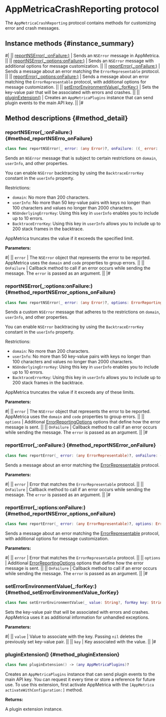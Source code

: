 # AppMetricaCrashReporting protocol

The `AppMetricaCrashReporting` protocol contains methods for customizing error and crash messages.

## Instance methods {#instance_summary}

#|
|| [reportNSError(_:onFailure:)](#method_reportNSErro_onFailure) | Sends an `NSError` message in AppMetrica. ||
|| [reportNSError(_:options:onFailure:)](#method_reportNSError_options_onFailure) | Sends an `NSError` message with additional options for message customization. ||
|| [reportError(_:onFailure:)](#method_reportNSError_onFailure) | Sends a message about an error matching the `ErrorRepresentable` protocol. ||
|| [reportError(_:options:onFailure:)](#method_reportNSError_options_onFailure) | Sends a message about an error matching the `ErrorRepresentable` protocol, with additional options for message customization. ||
|| [setErrorEnvironmentValue(_:forKey:)](#method_setErrorEnvironmentValue_forKey) | Sets the key-value pair that will be associated with errors and crashes. ||
|| [pluginExtension()](#method_pluginExtension) | Creates an `AppMetricaPlugins` instance that can send plugin events to the main API key. ||
|#

## Method descriptions {#method_detail}

### reportNSError(_:onFailure:) {#method_reportNSErro_onFailure}

```swift translate=no
class func reportNSError(_ error: (any Error)?, onFailure: ((_ error: (any Error)?) -> Void)? = nil)
```

Sends an `NSError` message that is subject to certain restrictions on `domain`, `userInfo`, and other properties.

You can enable `NSError` backtracing by using the `BacktraceErrorKey` constant in the `userInfo` property.

Restrictions:

- `domain`: No more than 200 characters.
- `userInfo`: No more than 50 key-value pairs with keys no longer than 100 characters and values no longer than 2000 characters.
- `NSUnderlyingErrorKey`: Using this key in `userInfo` enables you to include up to 10 errors.
- `BacktraceErrorKey`: Using this key in `userInfo` allows you to include up to 200 stack frames in the backtrace.

AppMetrica truncates the value if it exceeds the specified limit.

**Parameters:**

#|
|| `error` | The `NSError` object that represents the error to be reported. AppMetrica uses the `domain` and `code` properties to group errors. ||
|| `OnFailure` | Callback method to call if an error occurs while sending the message. The `error` is passed as an argument. ||
|#

### reportNSError(_:options:onFailure:) {#method_reportNSError_options_onFailure}

```swift translate=no
class func reportNSError(_ error: (any Error)?, options: ErrorReportingOptions, onFailure: ((_ error: (any Error)?) -> Void)? = nil)
```

Sends a custom `NSError` message that adheres to the restrictions on `domain`, `userInfo`, and other properties.

You can enable `NSError` backtracing by using the `BacktraceErrorKey` constant in the `userInfo` property.

Restrictions:

- `domain`: No more than 200 characters.
- `userInfo`: No more than 50 key-value pairs with keys no longer than 100 characters and values no longer than 2000 characters.
- `NSUnderlyingErrorKey`: Using this key in `userInfo` enables you to include up to 10 errors.
- `BacktraceErrorKey`: Using this key in `userInfo` allows you to include up to 200 stack frames in the backtrace.

AppMetrica truncates the value if it exceeds any of these limits.

**Parameters:**

#|
|| `error` | The `NSError` object that represents the error to be reported. AppMetrica uses the `domain` and `code` properties to group errors. ||
|| `options` | Additional [ErrorReportingOptions](ErrorReportingOptions.md) options that define how the error message is sent. ||
|| `OnFailure` | Callback method to call if an error occurs while sending the message. The `error` is passed as an argument. ||
|#

### reportError(_:onFailure:) {#method_reportNSError_onFailure}

```swift translate=no
class func reportError(_ error: (any ErrorRepresentable)?, onFailure: ((_ error: (any Error)?) -> Void)? = nil)
```

Sends a message about an error matching the [ErrorRepresentable](ErrorRepresentable.md) protocol.

**Parameters:**

#|
|| `error` | Error that matches the `ErrorRepresentable` protocol. ||
|| `OnFailure` | Callback method to call if an error occurs while sending the message. The `error` is passed as an argument. ||
|#

### reportError(_:options:onFailure:) {#method_reportNSError_options_onFailure}

```swift translate=no
class func reportError(_ error: (any ErrorRepresentable)?, options: ErrorReportingOptions, onFailure: ((_ error: (any Error)?) -> Void)? = nil)
```

Sends a message about an error matching the [ErrorRepresentable](ErrorRepresentable.md) protocol, with additional options for message customization.

**Parameters:**

#|
|| `error` | Error that matches the `ErrorRepresentable` protocol. ||
|| `options` | Additional [ErrorReportingOptions](ErrorReportingOptions.md) options that define how the error message is sent. ||
|| `OnFailure` | Callback method to call if an error occurs while sending the message. The `error` is passed as an argument. ||
|#

### setErrorEnvironmentValue(_:forKey:) {#method_setErrorEnvironmentValue_forKey}

```swift translate=no
class func setErrorEnvironmentValue(_ value: String?, forKey key: String?)
```

Sets the key-value pair that will be associated with errors and crashes. AppMetrica uses it as additional information for unhandled exceptions.

**Parameters:**

#|
|| `value` | Value to associate with the key. Passing `nil` deletes the previously set key-value pair. ||
|| `key` | Key associated with the value. ||
|#

### pluginExtension() {#method_pluginExtension}

```swift translate=no
class func pluginExtension() -> (any AppMetricaPlugins)?
```

Creates an `AppMetricaPlugins` instance that can send plugin events to the main API key. You can request it every time or store a reference for future use. To use this extension, first activate AppMetrica with the `[AppMetrica activateWithConfiguration:]` method.

**Returns:**

A plugin extension instance.
